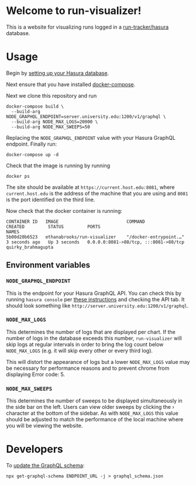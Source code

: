# Welcome to run-visualizer!
This is a website for visualizing runs logged in a [run-tracker/hasura](https://github.com/run-tracker/hasura) database.

# Usage

Begin by [setting up your Hasura database](https://github.com/run-tracker/hasura).

Next ensure that you have installed [docker-compose](https://docs.docker.com/compose/).

Next we clone this repository and run

```
docker-compose build \
  --build-arg NODE_GRAPHQL_ENDPOINT=server.university.edu:1200/v1/graphql \
  --build-arg NODE_MAX_LOGS=20000 \
  --build-arg NODE_MAX_SWEEPS=50 
```
Replacing the `NODE_GRAPHQL_ENDPOINT`  value with your Hasura GraphQL endpoint.
Finally run:
```
docker-compose up -d
```
Check that the image is running by running
```
docker ps
```
The site should be available at `https://current.host.edu:8081`, 
where `current.host.edu` is the address of the machine that you are using and `8081` is the port identified on the third line.

Now check that the docker container is running:
```
CONTAINER ID   IMAGE                          COMMAND                  CREATED         STATUS         PORTS                                       NAMES
5b00d20b6523   ethanabrooks/run-visualizer    "/docker-entrypoint.…"   3 seconds ago   Up 3 seconds   0.0.0.0:8081->80/tcp, :::8081->80/tcp       quirky_brahmagupta
```
## Environment variables

### `NODE_GRAPHQL_ENDPOINT`
This is the endpoint for your Hasura GraphQL API. You can check this
by running `hasura console` per [these instructions](https://github.com/run-tracker/hasura#access-the-hasura-console) and checking the API tab. It should look something like `http://server.university.edu:1200/v1/graphql`.


### `NODE_MAX_LOGS`
This determines the number of logs that are displayed per chart.
If the number of logs in the database exceeds this number, 
`run-visualizer` will skip logs at regular intervals in order
to bring the log count below `NODE_MAX_LOGS` (e.g. it will skip every
other or every third log). 

This will distort the appearance of logs but a lower `NODE_MAX_LOGS`
value may be necessary for performance reasons and to prevent chrome from displaying Error code: 5.

### `NODE_MAX_SWEEPS`
This determines the number of sweeps to be displayed simultaneously 
in the side bar on the left. Users can view older sweeps by clicking 
the › character at the bottom of the sidebar. As with `NODE_MAX_LOGS`
this value should be adjusted to match the performance of the
local machine where you will be viewing the website.

# Developers

To [update the GraphQL schema](https://github.com/reasonml-community/graphql-ppx#schema):
```
npx get-graphql-schema ENDPOINT_URL -j > graphql_schema.json
```
